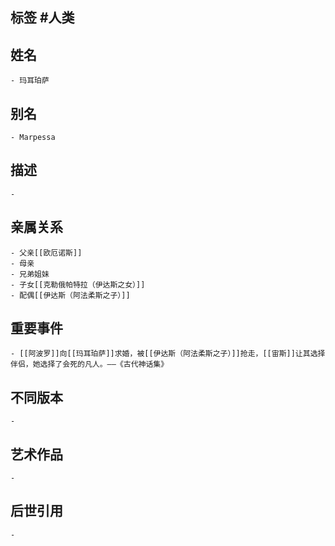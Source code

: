 ## 标签  #人类
## 姓名
	- 玛耳珀萨
## 别名
	- Marpessa
## 描述
	-
## 亲属关系
	- 父亲[[欧厄诺斯]]
	- 母亲
	- 兄弟姐妹
	- 子女[[克勒俄帕特拉（伊达斯之女）]]
	- 配偶[[伊达斯（阿法柔斯之子）]]
## 重要事件
	- [[阿波罗]]向[[玛耳珀萨]]求婚，被[[伊达斯（阿法柔斯之子）]]抢走，[[宙斯]]让其选择伴侣，她选择了会死的凡人。——《古代神话集》
## 不同版本
	-
## 艺术作品
	-
## 后世引用
	-
